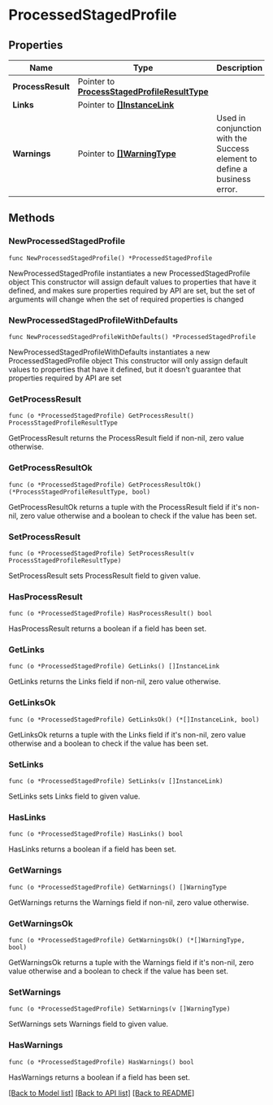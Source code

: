 # ProcessedStagedProfile

## Properties

Name | Type | Description | Notes
------------ | ------------- | ------------- | -------------
**ProcessResult** | Pointer to [**ProcessStagedProfileResultType**](ProcessStagedProfileResultType.md) |  | [optional] 
**Links** | Pointer to [**[]InstanceLink**](InstanceLink.md) |  | [optional] 
**Warnings** | Pointer to [**[]WarningType**](WarningType.md) | Used in conjunction with the Success element to define a business error. | [optional] 

## Methods

### NewProcessedStagedProfile

`func NewProcessedStagedProfile() *ProcessedStagedProfile`

NewProcessedStagedProfile instantiates a new ProcessedStagedProfile object
This constructor will assign default values to properties that have it defined,
and makes sure properties required by API are set, but the set of arguments
will change when the set of required properties is changed

### NewProcessedStagedProfileWithDefaults

`func NewProcessedStagedProfileWithDefaults() *ProcessedStagedProfile`

NewProcessedStagedProfileWithDefaults instantiates a new ProcessedStagedProfile object
This constructor will only assign default values to properties that have it defined,
but it doesn't guarantee that properties required by API are set

### GetProcessResult

`func (o *ProcessedStagedProfile) GetProcessResult() ProcessStagedProfileResultType`

GetProcessResult returns the ProcessResult field if non-nil, zero value otherwise.

### GetProcessResultOk

`func (o *ProcessedStagedProfile) GetProcessResultOk() (*ProcessStagedProfileResultType, bool)`

GetProcessResultOk returns a tuple with the ProcessResult field if it's non-nil, zero value otherwise
and a boolean to check if the value has been set.

### SetProcessResult

`func (o *ProcessedStagedProfile) SetProcessResult(v ProcessStagedProfileResultType)`

SetProcessResult sets ProcessResult field to given value.

### HasProcessResult

`func (o *ProcessedStagedProfile) HasProcessResult() bool`

HasProcessResult returns a boolean if a field has been set.

### GetLinks

`func (o *ProcessedStagedProfile) GetLinks() []InstanceLink`

GetLinks returns the Links field if non-nil, zero value otherwise.

### GetLinksOk

`func (o *ProcessedStagedProfile) GetLinksOk() (*[]InstanceLink, bool)`

GetLinksOk returns a tuple with the Links field if it's non-nil, zero value otherwise
and a boolean to check if the value has been set.

### SetLinks

`func (o *ProcessedStagedProfile) SetLinks(v []InstanceLink)`

SetLinks sets Links field to given value.

### HasLinks

`func (o *ProcessedStagedProfile) HasLinks() bool`

HasLinks returns a boolean if a field has been set.

### GetWarnings

`func (o *ProcessedStagedProfile) GetWarnings() []WarningType`

GetWarnings returns the Warnings field if non-nil, zero value otherwise.

### GetWarningsOk

`func (o *ProcessedStagedProfile) GetWarningsOk() (*[]WarningType, bool)`

GetWarningsOk returns a tuple with the Warnings field if it's non-nil, zero value otherwise
and a boolean to check if the value has been set.

### SetWarnings

`func (o *ProcessedStagedProfile) SetWarnings(v []WarningType)`

SetWarnings sets Warnings field to given value.

### HasWarnings

`func (o *ProcessedStagedProfile) HasWarnings() bool`

HasWarnings returns a boolean if a field has been set.


[[Back to Model list]](../README.md#documentation-for-models) [[Back to API list]](../README.md#documentation-for-api-endpoints) [[Back to README]](../README.md)


